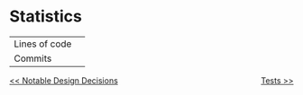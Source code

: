# Statistics

|  |  |
|--|--|
| Lines of code |  |
| Commits | |

<a style="float:left" href="NOTABLE_DESIGN_DECISIONS.md">\<\< Notable Design Decisions</a> <a style="float:right" href="TESTS.md">Tests \>\></a>
